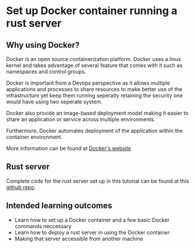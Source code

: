 # Set up Docker container running a rust server

## Why using Docker?

Docker is an open source containerization platform. Docker uses a linux kernel and takes advantage of several feature that comes with it such as namespaces and control groups.

Docker is important from a Devops perspective as it allows multiple applications and processes to share resources to make better use of the infrastructure yet keep them running seperatly retaining the security one would have using two seperate system. 

Docker also provide an image-based deployment model making it easier to share an application or service across multiple environments.

Furthermore, Docker automates deployment of the application within the container environment. 

More information can be found at [Docker's website](https://www.docker.com/)


## Rust server
Complete code for the rust server set up in this tutorial can be found at this [github repo](https://github.com/joloev/DD2482-executable-tutorial).

## Intended learning outcomes
- Learn how to set up a Docker container and a few basic Docker commands neccessary
- Learn how to deploy a rust server in using the Docker container
- Making that server accessible from another machine


